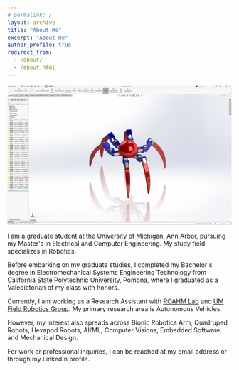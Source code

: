```yaml
---
# permalink: /
layout: archive
title: "About Me"
excerpt: "About me"
author_profile: true
redirect_from: 
  - /about/
  - /about.html
---
```


![hexapod](images/hexapod.png)

I am a graduate student at the University of Michigan, Ann Arbor, pursuing my Master's in Electrical and Computer Engineering. My study field specializes in Robotics.

Before embarking on my graduate studies, I completed my Bachelor's degree in Electromechanical Systems Engineering Technology from California State Polytechnic University, Pomona, where I graduated as a Valedictorian of my class with honors. 

Currently, I am working as a Research Assistant with [ROAHM Lab](https://www.roahmlab.com/) and [UM Field Robotics Group](https://fieldrobotics.engin.umich.edu/). My primary research area is Autonomous Vehicles. 

However, my interest also spreads across Bionic Robotics Arm, Quadruped Robots, Hexapod Robots, AI/ML, Computer Visions, Embedded Software, and Mechanical Design. 

For work or professional inquiries, I can be reached at my email address or through my LinkedIn profile. 